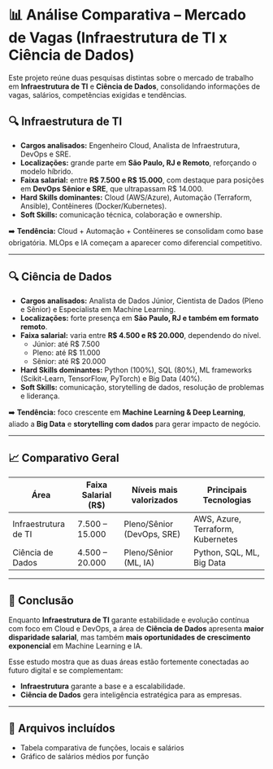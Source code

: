 # 📊 Análise Comparativa – Mercado de Vagas (Infraestrutura de TI x Ciência de Dados)

Este projeto reúne duas pesquisas distintas sobre o mercado de trabalho em **Infraestrutura de TI** e **Ciência de Dados**, consolidando informações de vagas, salários, competências exigidas e tendências.  

## 🔍 Infraestrutura de TI
- **Cargos analisados:** Engenheiro Cloud, Analista de Infraestrutura, DevOps e SRE.  
- **Localizações:** grande parte em **São Paulo, RJ e Remoto**, reforçando o modelo híbrido.  
- **Faixa salarial:** entre **R$ 7.500 e R$ 15.000**, com destaque para posições em **DevOps Sênior e SRE**, que ultrapassam R$ 14.000.  
- **Hard Skills dominantes:** Cloud (AWS/Azure), Automação (Terraform, Ansible), Contêineres (Docker/Kubernetes).  
- **Soft Skills:** comunicação técnica, colaboração e ownership.  

➡️ **Tendência:** Cloud + Automação + Contêineres se consolidam como base obrigatória. MLOps e IA começam a aparecer como diferencial competitivo.

---

## 🔍 Ciência de Dados
- **Cargos analisados:** Analista de Dados Júnior, Cientista de Dados (Pleno e Sênior) e Especialista em Machine Learning.  
- **Localizações:** forte presença em **São Paulo, RJ e também em formato remoto**.  
- **Faixa salarial:** varia entre **R$ 4.500 e R$ 20.000**, dependendo do nível.  
  - Júnior: até R$ 7.500  
  - Pleno: até R$ 11.000  
  - Sênior: até R$ 20.000  
- **Hard Skills dominantes:** Python (100%), SQL (80%), ML frameworks (Scikit-Learn, TensorFlow, PyTorch) e Big Data (40%).  
- **Soft Skills:** comunicação, storytelling de dados, resolução de problemas e liderança.  

➡️ **Tendência:** foco crescente em **Machine Learning & Deep Learning**, aliado a **Big Data** e **storytelling com dados** para gerar impacto de negócio.

---

## 📈 Comparativo Geral
| Área                  | Faixa Salarial (R$) | Níveis mais valorizados | Principais Tecnologias |
|-----------------------|---------------------|-------------------------|-------------------------|
| Infraestrutura de TI  | 7.500 – 15.000      | Pleno/Sênior (DevOps, SRE) | AWS, Azure, Terraform, Kubernetes |
| Ciência de Dados      | 4.500 – 20.000      | Pleno/Sênior (ML, IA)      | Python, SQL, ML, Big Data |

---

## 📌 Conclusão
Enquanto **Infraestrutura de TI** garante estabilidade e evolução contínua com foco em Cloud e DevOps, a área de **Ciência de Dados** apresenta **maior disparidade salarial**, mas também **mais oportunidades de crescimento exponencial** em Machine Learning e IA.  

Esse estudo mostra que as duas áreas estão fortemente conectadas ao futuro digital e se complementam:  
- **Infraestrutura** garante a base e a escalabilidade.  
- **Ciência de Dados** gera inteligência estratégica para as empresas.  

---

## 📂 Arquivos incluídos  
- Tabela comparativa de funções, locais e salários  
- Gráfico de salários médios por função  
 
